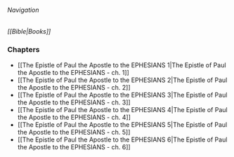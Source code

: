 ###### Navigation
*[[Bible|Books]]*

### Chapters
- [[The Epistle of Paul the Apostle to the EPHESIANS 1|The Epistle of Paul the Apostle to the EPHESIANS - ch. 1]]
- [[The Epistle of Paul the Apostle to the EPHESIANS 2|The Epistle of Paul the Apostle to the EPHESIANS - ch. 2]]
- [[The Epistle of Paul the Apostle to the EPHESIANS 3|The Epistle of Paul the Apostle to the EPHESIANS - ch. 3]]
- [[The Epistle of Paul the Apostle to the EPHESIANS 4|The Epistle of Paul the Apostle to the EPHESIANS - ch. 4]]
- [[The Epistle of Paul the Apostle to the EPHESIANS 5|The Epistle of Paul the Apostle to the EPHESIANS - ch. 5]]
- [[The Epistle of Paul the Apostle to the EPHESIANS 6|The Epistle of Paul the Apostle to the EPHESIANS - ch. 6]]
